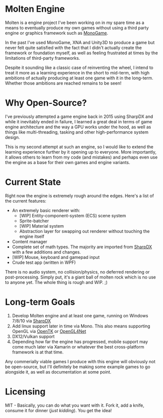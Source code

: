 # Molten Engine
Molten is a engine project I've been working on in my spare time as a means to eventually produce my own games without using a third party engine or graphics framework such as [MonoGame](http://monogame.net).

In the past I've used MonoGame, XNA and Unity3D to produce a game but never felt quite satisfied with the fact that I didn't actually create the framework or foundation myself, as well as feeling frustrated at times by the limitations of third-party frameworks.

Despite it sounding like a classic case of reinventing the wheel, I intend to treat it more as a learning experience in the short to mid-term, with high ambitions of actually producing at least one game with it in the long-term. Whether those ambitions are reached remains to be seen!

# Why Open-Source?
I've previously attempted a game engine back in 2015 using SharpDX and while it inevitably ended in failure, I learned a great deal in terms of game engine architecture and the way a GPU works under the hood, as well as things like multi-threading, tasking and other high-performance system design.

This is my second attempt at such an engine, so I would like to extend the learning experience further by it opening up to everyone. More importantly, it allows others to learn from my code (and mistakes) and perhaps even use the engine as a base for their own games and engine variants.

# Current State
Right now the engine is extremely rough around the edges. Here's a list of the current features:
  * An extremely basic renderer with:
    * [WIP] Entity-component-system (ECS) scene system
    * Sprite-batcher
    * [WIP] Material system
    * Abstraction layer for swapping out renderer without touching the engine itself
  * Content manager
  * Complete set of math types. The majority are imported from [SharpDX](https://github.com/sharpdx/SharpDX) with a few additions and changes.
  * [WIP] Mouse, keyboard and gamepad input
  * Crude test app (written in WPF)
  
There is no audio system, no collision/physics, no deferred rendering or post-processing.
Simply put, it's a giant ball of molten rock which is no use to anyone yet. The whole thing is rough and WIP. ;)
  
  
# Long-term Goals
  1. Develop Molten engine and at least one game, running on Windows 7/8/10 via [SharpDX](http://sharpdx.org)
  2. Add linux support later in time via Mono. This also means supporting OpenGL via [OpenTK](https://opentk.github.io/) or [OpenGL4Net](https://sourceforge.net/projects/ogl4net/)
  3. DX12/Vulkan support
  4. Depending how far the engine has progressed, mobile support may come much later via Xamarin or whatever the best cross-platform framework is at that time.

Any commerially viable games I produce with this engine will obviously not be open-source, but I'll definitely be making some example games to go alongside it, as well as documentation at some point.

# Licensing
MIT - Basically, you can do what you want with it. Fork it, add a knife, consume it for dinner (*just kidding*). You get the idea!
